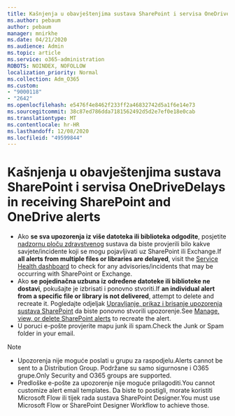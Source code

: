 ```yaml
---
title: Kašnjenja u obavještenjima sustava SharePoint i servisa OneDrive
ms.author: pebaum
author: pebaum
manager: mnirkhe
ms.date: 04/21/2020
ms.audience: Admin
ms.topic: article
ms.service: o365-administration
ROBOTS: NOINDEX, NOFOLLOW
localization_priority: Normal
ms.collection: Adm_O365
ms.custom:
- "9000118"
- "2642"
ms.openlocfilehash: e5476f4e8462f233ff2a46832742d5a1f6e14e73
ms.sourcegitcommit: 38c87ed786dda7181562492d5d2e7ef0e18e0cab
ms.translationtype: MT
ms.contentlocale: hr-HR
ms.lasthandoff: 12/08/2020
ms.locfileid: "49599844"
---
```

# <a name="delays-in-receiving-sharepoint-and-onedrive-alerts"></a><span data-ttu-id="b7f9c-102">Kašnjenja u obavještenjima sustava SharePoint i servisa OneDrive</span><span class="sxs-lookup"><span data-stu-id="b7f9c-102">Delays in receiving SharePoint and OneDrive alerts</span></span>

- <span data-ttu-id="b7f9c-103">Ako **se sva upozorenja iz više datoteka ili biblioteka odgodite**, posjetite [nadzornu ploču zdravstvenog](https://portal.office.com/adminportal/home?ref=/servicehealth) sustava da biste provjerili bilo kakve savjete/incidente koji se mogu pojavljivati uz SharePoint ili Exchange.</span><span class="sxs-lookup"><span data-stu-id="b7f9c-103">If **all alerts from multiple files or libraries are delayed**, visit the [Service Health dashboard](https://portal.office.com/adminportal/home?ref=/servicehealth) to check for any advisories/incidents that may be occurring with SharePoint or Exchange.</span></span>
- <span data-ttu-id="b7f9c-104">Ako **se pojedinačna uzbuna iz određene datoteke ili biblioteke ne dostavi**, pokušajte je izbrisati i ponovno stvoriti.</span><span class="sxs-lookup"><span data-stu-id="b7f9c-104">If **an individual alert from a specific file or library is not delivered**, attempt to delete and recreate it.</span></span> <span data-ttu-id="b7f9c-105">Pogledajte odjeljak [Upravljanje, prikaz i brisanje upozorenja sustava SharePoint](https://support.microsoft.com/office/99dfb19c-9a90-4a8c-aba1-aa8c8afb0de2) da biste ponovno stvorili upozorenje.</span><span class="sxs-lookup"><span data-stu-id="b7f9c-105">See [Manage, view, or delete SharePoint alerts](https://support.microsoft.com/office/99dfb19c-9a90-4a8c-aba1-aa8c8afb0de2) to recreate the alert.</span></span>
- <span data-ttu-id="b7f9c-106">U poruci e-pošte provjerite mapu junk ili spam.</span><span class="sxs-lookup"><span data-stu-id="b7f9c-106">Check the Junk or Spam folder in your email.</span></span>

> [!NOTE]
> - <span data-ttu-id="b7f9c-107">Upozorenja nije moguće poslati u grupu za raspodjelu.</span><span class="sxs-lookup"><span data-stu-id="b7f9c-107">Alerts cannot be sent to a Distribution Group.</span></span> <span data-ttu-id="b7f9c-108">Podržane su samo sigurnosne i O365 grupe.</span><span class="sxs-lookup"><span data-stu-id="b7f9c-108">Only Security and O365 groups are supported.</span></span>
> - <span data-ttu-id="b7f9c-109">Predloške e-pošte za upozorenje nije moguće prilagoditi.</span><span class="sxs-lookup"><span data-stu-id="b7f9c-109">You cannot customize alert email templates.</span></span> <span data-ttu-id="b7f9c-110">Da biste to postigli, morate koristiti Microsoft Flow ili tijek rada sustava SharePoint Designer.</span><span class="sxs-lookup"><span data-stu-id="b7f9c-110">You must use Microsoft Flow or SharePoint Designer Workflow to achieve those.</span></span>
